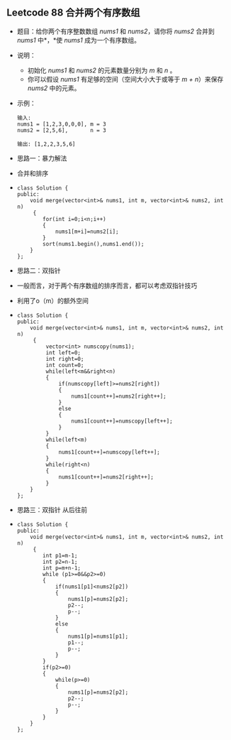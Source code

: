 ## Leetcode 88 合并两个有序数组

- 题目：给你两个有序整数数组 *nums1* 和 *nums2*，请你将 *nums2* 合并到 *nums1* 中*，*使 *nums1* 成为一个有序数组。

- 说明：

  - 初始化 *nums1* 和 *nums2* 的元素数量分别为 *m* 和 *n* 。
  - 你可以假设 *nums1* 有足够的空间（空间大小大于或等于 *m + n*）来保存 *nums2* 中的元素。

- 示例：

  ```
  输入:
  nums1 = [1,2,3,0,0,0], m = 3
  nums2 = [2,5,6],       n = 3
  
  输出: [1,2,2,3,5,6]
  ```

- 思路一：暴力解法

- 合并和排序

- ```
  class Solution {
  public:
      void merge(vector<int>& nums1, int m, vector<int>& nums2, int n)
       {
          for(int i=0;i<n;i++)
          {
              nums1[m+i]=nums2[i];
          }
          sort(nums1.begin(),nums1.end());
      }
  };
  ```

- 思路二：双指针

- 一般而言，对于两个有序数组的排序而言，都可以考虑双指针技巧

- 利用了o（m）的额外空间

- ```
  class Solution {
  public:
      void merge(vector<int>& nums1, int m, vector<int>& nums2, int n)
       {
           vector<int> numscopy(nums1);
           int left=0;
           int right=0;
           int count=0;
           while(left<m&&right<n)
           {
               if(numscopy[left]>=nums2[right])
               {
                   nums1[count++]=nums2[right++];
               }
               else
               {
                   nums1[count++]=numscopy[left++];
               }
           }
           while(left<m)
           {
               nums1[count++]=numscopy[left++];
           }
           while(right<n)
           {
               nums1[count++]=nums2[right++];
           }
      }
  };
  ```

- 思路三：双指针 从后往前

- ```
  class Solution {
  public:
      void merge(vector<int>& nums1, int m, vector<int>& nums2, int n)
       {
          int p1=m-1;
          int p2=n-1;
          int p=m+n-1;
          while (p1>=0&&p2>=0)
          {
              if(nums1[p1]<nums2[p2])
              {
                  nums1[p]=nums2[p2];
                  p2--;
                  p--;
              }
              else 
              {
                  nums1[p]=nums1[p1];
                  p1--;
                  p--;
              }
          }
          if(p2>=0)
          {
              while(p>=0)
              {
                  nums1[p]=nums2[p2];
                  p2--;
                  p--;
              }
          }    
      }
  };
  ```

  